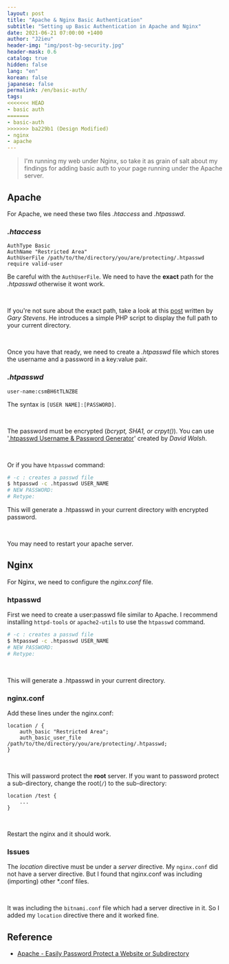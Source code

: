 ```yaml
---
layout: post
title: "Apache & Nginx Basic Authentication"
subtitle: "Setting up Basic Authentication in Apache and Nginx"
date: 2021-06-21 07:00:00 +1400
author: "J2ieu"
header-img: "img/post-bg-security.jpg"
header-mask: 0.6
catalog: true
hidden: false
lang: "en"
korean: false
japanese: false
permalink: /en/basic-auth/
tags:
<<<<<<< HEAD
- basic auth
=======
- basic-auth
>>>>>>> ba229b1 (Design Modified)
- nginx
- apache
---
```


> I'm running my web under Nginx, so take it as grain of salt about my findings for adding basic auth to your page running under the Apache server.

## Apache

For Apache, we need these two files _.htaccess_ and _.htpasswd_.

### _.htaccess_

```
AuthType Basic  
AuthName "Restricted Area"  
AuthUserFile /path/to/the/directory/you/are/protecting/.htpasswd  
require valid-user
```
Be careful with the `AuthUserFile`. We need to have the **exact** path for the _.htpasswd_ otherwise it wont work.

<br>

If you're not sure about the exact path, take a look at this [post](https://hostingcanada.org/full-path-to-file-using-php) written by _Gary Stevens_. He introduces a simple PHP script to display the full path to your current directory.

<br>

Once you have that ready, we need to create a _.htpasswd_ file which stores the username and a password in a key:value pair.

### _.htpasswd_
```
user-name:csmBH6tTLNZBE
```

The syntax is `[USER NAME]:[PASSWORD]`.

<br>

The password must be encrypted (_bcrypt, SHA1, or crpyt()_). You can use '[.htpasswd Username & Password Generator](https://davidwalsh.name/web-development-tools)' created by _David Walsh_. 

<br>

Or if you have `htpasswd` command:
```sh
# -c : creates a passwd file
$ htpasswd -c .htpasswd USER_NAME
# NEW PASSWORD: 
# Retype: 
```

This will generate a .htpasswd in your current directory with encrypted password.

<br>

You may need to restart your apache server.

## Nginx
For Nginx, we need to configure the _nginx.conf_ file.

### htpasswd

First we need to create a user:passwd file similar to Apache. I recommend installing `httpd-tools` or `apache2-utils` to use the `htpasswd` command.

```sh
# -c : creates a passwd file
$ htpasswd -c .htpasswd USER_NAME
# NEW PASSWORD: 
# Retype: 
```

<br>

This will generate a .htpasswd in your current directory.

### nginx.conf

Add these lines under the nginx.conf:
```
location / {
    auth_basic "Restricted Area";
    auth_basic_user_file /path/to/the/directory/you/are/protecting/.htpasswd;
}
```

<br>

This will password protect the **root** server. If you want to password protect a sub-directory, change the root(`/`) to the sub-directory:
```
location /test { 
    ...
}
```

<br>

Restart the nginx and it should work.

### Issues

The _location_ directive must be under a _server_ directive. My `nginx.conf` did not have a server directive. But I found that nginx.conf was including (importing) other *.conf files.

<br>

It was including the `bitnami.conf` file which had a server directive in it. So I added my `location` directive there and it worked fine.


## Reference
- [Apache - Easily Password Protect a Website or Subdirectory](https://css-tricks.com/easily-password-protect-a-website-or-subdirectory/)
